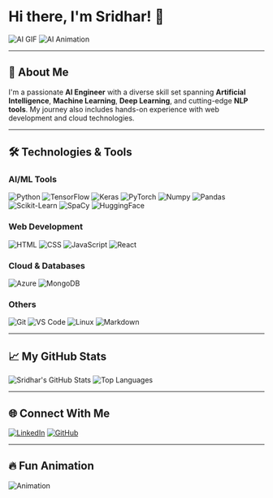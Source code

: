 # Hi there, I'm Sridhar! 👋

![AI GIF](https://media.giphy.com/media/f9XgHHnPnDjOF1hWpl/giphy.gif)
![AI Animation](https://media.giphy.com/media/3o7TKtnuHOHHUjR38Y/giphy.gif)

---

## 🚀 About Me

I'm a passionate **AI Engineer** with a diverse skill set spanning **Artificial Intelligence**, **Machine Learning**, **Deep Learning**, and cutting-edge **NLP tools**. My journey also includes hands-on experience with web development and cloud technologies.

---

## 🛠️ Technologies & Tools

### **AI/ML Tools**

![Python](https://img.shields.io/badge/Python-3776AB?style=for-the-badge&logo=python&logoColor=white)
![TensorFlow](https://img.shields.io/badge/TensorFlow-FF6F00?style=for-the-badge&logo=tensorflow&logoColor=white)
![Keras](https://img.shields.io/badge/Keras-D00000?style=for-the-badge&logo=keras&logoColor=white)
![PyTorch](https://img.shields.io/badge/PyTorch-EE4C2C?style=for-the-badge&logo=pytorch&logoColor=white)
![Numpy](https://img.shields.io/badge/Numpy-013243?style=for-the-badge&logo=numpy&logoColor=white)
![Pandas](https://img.shields.io/badge/Pandas-150458?style=for-the-badge&logo=pandas&logoColor=white)
![Scikit-Learn](https://img.shields.io/badge/Scikit--Learn-F7931E?style=for-the-badge&logo=scikit-learn&logoColor=white)
![SpaCy](https://img.shields.io/badge/SpaCy-09A3D5?style=for-the-badge&logo=spacy&logoColor=white)
![HuggingFace](https://img.shields.io/badge/HuggingFace-FECC00?style=for-the-badge&logo=huggingface&logoColor=white)

### **Web Development**

![HTML](https://img.shields.io/badge/HTML-E34F26?style=for-the-badge&logo=html5&logoColor=white)
![CSS](https://img.shields.io/badge/CSS-1572B6?style=for-the-badge&logo=css3&logoColor=white)
![JavaScript](https://img.shields.io/badge/JavaScript-F7DF1E?style=for-the-badge&logo=javascript&logoColor=black)
![React](https://img.shields.io/badge/React-61DAFB?style=for-the-badge&logo=react&logoColor=black)

### **Cloud & Databases**

![Azure](https://img.shields.io/badge/Azure-0078D4?style=for-the-badge&logo=microsoftazure&logoColor=white)
![MongoDB](https://img.shields.io/badge/MongoDB-47A248?style=for-the-badge&logo=mongodb&logoColor=white)

### **Others**

![Git](https://img.shields.io/badge/Git-F05032?style=for-the-badge&logo=git&logoColor=white)
![VS Code](https://img.shields.io/badge/VS%20Code-0078D4?style=for-the-badge&logo=visualstudiocode&logoColor=white)
![Linux](https://img.shields.io/badge/Linux-FCC624?style=for-the-badge&logo=linux&logoColor=black)
![Markdown](https://img.shields.io/badge/Markdown-000000?style=for-the-badge&logo=markdown&logoColor=white)

---

## 📈 My GitHub Stats

![Sridhar's GitHub Stats](https://github-readme-stats.vercel.app/api?username=sridhar&show_icons=true&theme=radical)
![Top Languages](https://github-readme-stats.vercel.app/api/top-langs/?username=sridhar&layout=compact&theme=radical)

---

## 🌐 Connect With Me

[![LinkedIn](https://img.shields.io/badge/LinkedIn-0A66C2?style=for-the-badge&logo=linkedin&logoColor=white)](https://www.linkedin.com/in/sridhar)
[![GitHub](https://img.shields.io/badge/GitHub-181717?style=for-the-badge&logo=github&logoColor=white)](https://github.com/sridhar)

---

## 🔥 Fun Animation

![Animation](https://media.giphy.com/media/YrZECw1DDoEZC/giphy.gif)
